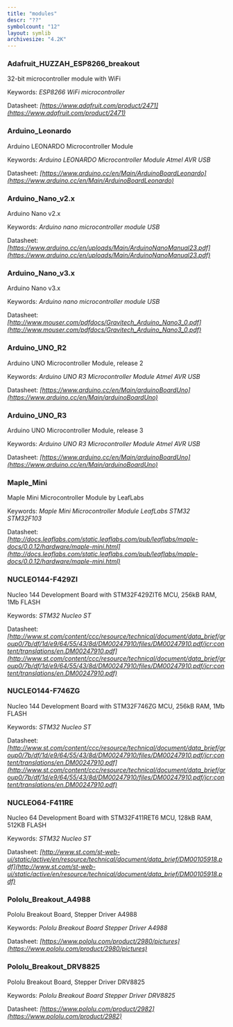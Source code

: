 ```yaml
---
title: "modules"
descr: "??"
symbolcount: "12"
layout: symlib
archivesize: "4.2K"
---
```


### Adafruit_HUZZAH_ESP8266_breakout
32-bit microcontroller module with WiFi


Keywords: *ESP8266 WiFi microcontroller*

Datasheet: *[https://www.adafruit.com/product/2471](https://www.adafruit.com/product/2471)*

### Arduino_Leonardo
Arduino LEONARDO Microcontroller Module


Keywords: *Arduino LEONARDO Microcontroller Module Atmel AVR USB*

Datasheet: *[https://www.arduino.cc/en/Main/ArduinoBoardLeonardo](https://www.arduino.cc/en/Main/ArduinoBoardLeonardo)*

### Arduino_Nano_v2.x
Arduino Nano v2.x


Keywords: *Arduino nano microcontroller module USB*

Datasheet: *[https://www.arduino.cc/en/uploads/Main/ArduinoNanoManual23.pdf](https://www.arduino.cc/en/uploads/Main/ArduinoNanoManual23.pdf)*

### Arduino_Nano_v3.x
Arduino Nano v3.x


Keywords: *Arduino nano microcontroller module USB*

Datasheet: *[http://www.mouser.com/pdfdocs/Gravitech_Arduino_Nano3_0.pdf](http://www.mouser.com/pdfdocs/Gravitech_Arduino_Nano3_0.pdf)*

### Arduino_UNO_R2
Arduino UNO Microcontroller Module, release 2


Keywords: *Arduino UNO R3 Microcontroller Module Atmel AVR USB*

Datasheet: *[https://www.arduino.cc/en/Main/arduinoBoardUno](https://www.arduino.cc/en/Main/arduinoBoardUno)*

### Arduino_UNO_R3
Arduino UNO Microcontroller Module, release 3


Keywords: *Arduino UNO R3 Microcontroller Module Atmel AVR USB*

Datasheet: *[https://www.arduino.cc/en/Main/arduinoBoardUno](https://www.arduino.cc/en/Main/arduinoBoardUno)*

### Maple_Mini
Maple Mini Microcontroller Module by LeafLabs


Keywords: *Maple Mini Microcontroller Module LeafLabs STM32 STM32F103*

Datasheet: *[http://docs.leaflabs.com/static.leaflabs.com/pub/leaflabs/maple-docs/0.0.12/hardware/maple-mini.html](http://docs.leaflabs.com/static.leaflabs.com/pub/leaflabs/maple-docs/0.0.12/hardware/maple-mini.html)*

### NUCLEO144-F429ZI
Nucleo 144 Development Board with STM32F429ZIT6 MCU, 256kB RAM, 1Mb FLASH


Keywords: *STM32 Nucleo ST*

Datasheet: *[http://www.st.com/content/ccc/resource/technical/document/data_brief/group0/7b/df/1d/e9/64/55/43/8d/DM00247910/files/DM00247910.pdf/jcr:content/translations/en.DM00247910.pdf](http://www.st.com/content/ccc/resource/technical/document/data_brief/group0/7b/df/1d/e9/64/55/43/8d/DM00247910/files/DM00247910.pdf/jcr:content/translations/en.DM00247910.pdf)*

### NUCLEO144-F746ZG
Nucleo 144 Development Board with STM32F746ZG MCU, 256kB RAM, 1Mb FLASH


Keywords: *STM32 Nucleo ST*

Datasheet: *[http://www.st.com/content/ccc/resource/technical/document/data_brief/group0/7b/df/1d/e9/64/55/43/8d/DM00247910/files/DM00247910.pdf/jcr:content/translations/en.DM00247910.pdf](http://www.st.com/content/ccc/resource/technical/document/data_brief/group0/7b/df/1d/e9/64/55/43/8d/DM00247910/files/DM00247910.pdf/jcr:content/translations/en.DM00247910.pdf)*

### NUCLEO64-F411RE
Nucleo 64 Development Board with STM32F411RET6 MCU, 128kB RAM, 512KB FLASH


Keywords: *STM32 Nucleo ST*

Datasheet: *[http://www.st.com/st-web-ui/static/active/en/resource/technical/document/data_brief/DM00105918.pdf](http://www.st.com/st-web-ui/static/active/en/resource/technical/document/data_brief/DM00105918.pdf)*

### Pololu_Breakout_A4988
Pololu Breakout Board, Stepper Driver A4988


Keywords: *Pololu Breakout Board Stepper Driver A4988*

Datasheet: *[https://www.pololu.com/product/2980/pictures](https://www.pololu.com/product/2980/pictures)*

### Pololu_Breakout_DRV8825
Pololu Breakout Board, Stepper Driver DRV8825


Keywords: *Pololu Breakout Board Stepper Driver DRV8825*

Datasheet: *[https://www.pololu.com/product/2982](https://www.pololu.com/product/2982)*

